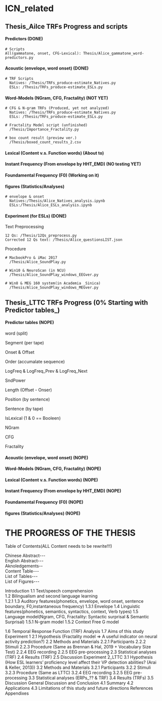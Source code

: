 # ICN_related

## Thesis_Ailce TRFs Progress and scripts

#### Predictors (DONE)
```
# Scripts
All(gammatone, onset, CFG-Lexical): Thesis/Alice_gammatone_word-predictors.py
```
#### Acoustic (envelope, word onset)  (DONE)
```
# TRF Scripts
  Natives: /Thesis/TRFs_produce-estimate_Natives.py
  ESLs: /Thesis/TRFs_produce-estimate_ESLs.py
```

#### Word-Models (NGram, CFG, Fractality) (NOT YET)
```
# CFG & N-gram TRFs (Produced, yet not analyzed)
  Natives: /Thesis/TRFs_produce-estimate_Natives.py
  ESLs: /Thesis/TRFs_produce-estimate_ESLs.py

# Fractality Model script (unfinished)
  /Thesis/Importance_Fractality.py

# box count result (preview ver.)
  /Thesis/boxed_count_results_2.csv
```

#### Lexical (Content v.s. Function words)  (About to)

#### Instant Frequency (From envelope by HHT_EMD)  (NO testing YET)

#### Foundamental Frequency (F0)  (Working on it)

#### figures (Statistics/Analyses)
```
# envelope & onset
  Natives:/Thesis/Alice_Natives_analysis.ipynb
  ESLs:/Thesis/Alice_ESLs_analysis.ipynb
```
#### Experiment (for ESLs) (DONE)
Text Preprocessing
```
12 Qs: /Thesis/12Qs_preprocess.py
Corrected 12 Qs text: /Thesis/Alice_questionsLIST.json
```
Procedure
```
# MacbookPro & iMac 2017
  /Thesis/Alice_SoundPlay.py

# Win10 & NeuroScan (in NCU)
  /Thesis/Alice_SoundPlay_windows_EEGver.py

# Win8 & MEG 160 system(in Academia _Sinica)
  /Thesis/Alice_SoundPlay_windows_MEGver.py
```





## Thesis_LTTC TRFs Progress (0% Starting with Predictor tables_)

#### Predictor tables (NOPE)
word (split)

Segment (per tape)

Onset & Offset

Order (accumalate sequence)

LogFreq & LogFreq_Prev & LogFreq_Next

SndPower

Length (Offset - Onser)

Position (by sentence)

Sentence (by tape)

IsLexical (1 & 0 == Booleen)

NGram

CFG

Fractality

#### Acoustic (envelope, word onset)  (NOPE)

#### Word-Models (NGram, CFG, Fractality)  (NOPE)

#### Lexical (Content v.s. Function words)  (NOPE)

#### Instant Frequency (From envelope by HHT_EMD)  (NOPE)

#### Foundamental Frequency (F0)  (NOPE)

#### figures (Statistics/Analyses)  (NOPE)


# THE PROGRESS OF THE THESIS

Table of Contents(ALL Content needs to be rewrite!!!)  

Chinese Abstract---  
English Abstract---  
Aknoledgements--  
Content Table---  
List of Tables---  
List of Figures---  

Introduction
1.1 Text/speech comprehension  
1.2 Bilingualism and second language learning  
1.2.1
1.3 Auditory features(phonetics, envelope, word onset, sentence boundary, F0,instantaneous frequency)
	1.3.1 Envelope
1.4 Linguistic features(phonetics, semantics, syntactics, context, Verb types)
1.5 Language model(Ngram, CFG, Fractality: Syntactic surprisal & Semantic Surprisal)
	1.5.1 N-gram model
	1.5.2 Context Free G model
	
1.6 Temporal Response Function (TRF) Analysis
1.7 Aims of this study
Experiment 1
2.1 Hypothesis (Fractality model => A useful indicator on neural activity prediction?)
2.2 Methods and Materials
  2.2.1 Participants
  2.2.2 Stimuli
  2.2.3 Procedure (Same as Brennan & Hal, 2019 + Vocabulary Size Test)
  2.2.4 EEG recording
  2.2.5 EEG pre-processing
2.3 Statistical analyses (TRF)
2.4 Results (TRF)
2.5 Discussion
Experiment 2_LTTC
3.1 Hypothesis (How ESL learners’ proficiency level affect their VP detection abilities? (Arai & Keller, 2013))
3.2 Methods and Materials
  3.2.1 Participants
  3.2.2 Stimuli
  3.2.3 Procedure (Same as LTTC)
  3.2.4 EEG recording
  3.2.5 EEG pre-processing
3.3 Statistical analyses (ERPs_?? & TRF)
3.4 Results (TRFs)
3.5 Discussion
General Discussion and Conclusion
4.1 Summary
4.2 Applications
4.3 Limitations of this study and future directions
References
Appendixes

